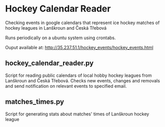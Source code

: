 # Hockey Calendar Reader
Checking events in google calendars that represent ice hockey matches of hockey leagues in Lanškroun and Česká Třebová

Runs periodically on a ubuntu system using crontabs.

Ouput available at: http://35.237.51.1/hockey_events/hockey_events.html

## hockey_calendar_reader.py
Script for reading public calendars of local hobby hockey leagues from Lanškroun and Česká Třebová.
Checks new events, changes and removals and send notification on relevant events to specified email.

## matches_times.py
Script for generating stats about matches' times of Lanškroun hockey league


